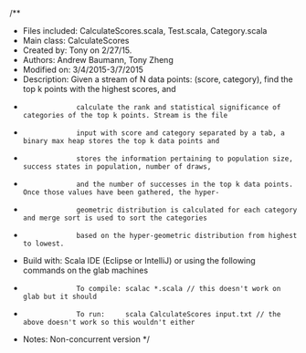 /**
 * Files included:  CalculateScores.scala, Test.scala, Category.scala
 * Main class:      CalculateScores
 * Created by:      Tony on 2/27/15.
 * Authors:         Andrew Baumann, Tony Zheng
 * Modified on:     3/4/2015-3/7/2015
 * Description:     Given a stream of N data points: (score, category), find the top k points with the highest scores, and
 *                  calculate the rank and statistical significance of categories of the top k points. Stream is the file
 *                  input with score and category separated by a tab, a binary max heap stores the top k data points and
 *                  stores the information pertaining to population size, success states in population, number of draws,
 *                  and the number of successes in the top k data points. Once those values have been gathered, the hyper-
 *                  geometric distribution is calculated for each category and merge sort is used to sort the categories
 *                  based on the hyper-geometric distribution from highest to lowest.
 * Build with:      Scala IDE (Eclipse or IntelliJ) or using the following commands on the glab machines
 *                  To compile: scalac *.scala // this doesn't work on glab but it should
 *                  To run:     scala CalculateScores input.txt // the above doesn't work so this wouldn't either
 * Notes:           Non-concurrent version
 */
